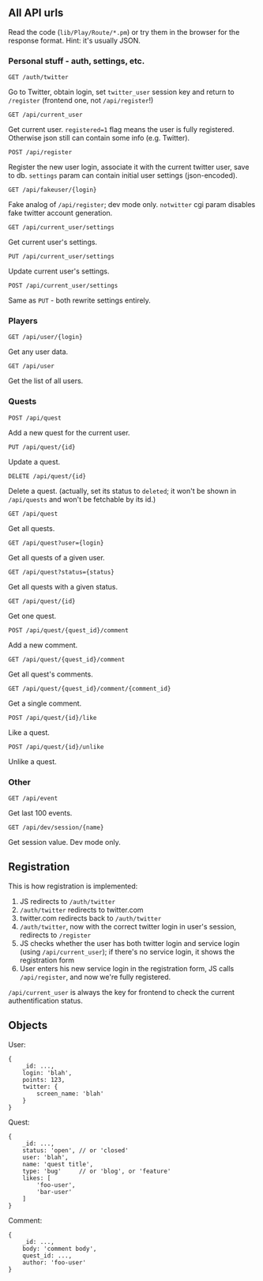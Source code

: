 ## All API urls

Read the code (`lib/Play/Route/*.pm`) or try them in the browser for the response format.
Hint: it's usually JSON.

### Personal stuff - auth, settings, etc.

`GET /auth/twitter`

Go to Twitter, obtain login, set `twitter_user` session key and return to `/register` (frontend one, not `/api/register`!)

`GET /api/current_user`

Get current user.
`registered=1` flag means the user is fully registered. Otherwise json still can contain some info (e.g. Twitter).

`POST /api/register`

Register the new user login, associate it with the current twitter user, save to db.
`settings` param can contain initial user settings (json-encoded).

`GET /api/fakeuser/{login}`

Fake analog of `/api/register`; dev mode only.
`notwitter` cgi param disables fake twitter account generation.

`GET /api/current_user/settings`

Get current user's settings.

`PUT /api/current_user/settings`

Update current user's settings.

`POST /api/current_user/settings`

Same as `PUT` - both rewrite settings entirely.

### Players

`GET /api/user/{login}`

Get any user data.

`GET /api/user`

Get the list of all users.

### Quests

`POST /api/quest`

Add a new quest for the current user.

`PUT /api/quest/{id}`

Update a quest.

`DELETE /api/quest/{id}`

Delete a quest.
(actually, set its status to `deleted`; it won't be shown in `/api/quests` and won't be fetchable by its id.)

`GET /api/quest`

Get all quests.

`GET /api/quest?user={login}`

Get all quests of a given user.

`GET /api/quest?status={status}`

Get all quests with a given status.

`GET /api/quest/{id}`

Get one quest.

`POST /api/quest/{quest_id}/comment`

Add a new comment.

`GET /api/quest/{quest_id}/comment`

Get all quest's comments.

`GET /api/quest/{quest_id}/comment/{comment_id}`

Get a single comment.

`POST /api/quest/{id}/like`

Like a quest.

`POST /api/quest/{id}/unlike`

Unlike a quest.

### Other

`GET /api/event`

Get last 100 events.

`GET /api/dev/session/{name}`

Get session value. Dev mode only.

## Registration

This is how registration is implemented:

1. JS redirects to `/auth/twitter`
2. `/auth/twitter` redirects to twitter.com
3. twitter.com redirects back to `/auth/twitter`
4. `/auth/twitter`, now with the correct twitter login in user's session, redirects to `/register`
5. JS checks whether the user has both twitter login and service login (using `/api/current_user`); if there's no service login, it shows the registration form
6. User enters his new service login in the registration form, JS calls `/api/register`, and now we're fully registered.

`/api/current_user` is always the key for frontend to check the current authentification status.

## Objects

User:

    {
        _id: ...,
        login: 'blah',
        points: 123,
        twitter: {
            screen_name: 'blah'
        }
    }

Quest:

    {
        _id: ...,
        status: 'open', // or 'closed'
        user: 'blah',
        name: 'quest title',
        type: 'bug'     // or 'blog', or 'feature'
        likes: [
            'foo-user',
            'bar-user'
        ]
    }

Comment:

    {
        _id: ...,
        body: 'comment body',
        quest_id: ...,
        author: 'foo-user'
    }
